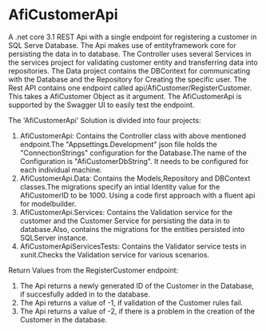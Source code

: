 # AfiCustomerApi
A .net core 3.1 REST Api with a single endpoint for registering a customer in SQL Serve Database. The Api makes use of entityframework core for persisting the data in to database. The Controller uses several Services in the services project for validating customer entity and transferring data into repositories. The Data project contains the DBContext for communicating with the Database and the Repository for Creating the specific user.
The Rest API contains one endpoint called api/AfiCustomer/RegisterCustomer. This takes a AfiCustomer Object as it argument.
The AfiCustomerApi is supported by the Swagger UI to easily test the endpoint.

The 'AfiCustomerApi' Solution is divided into four projects:
1. AfiCustomerApi: Contains the Controller class with above mentioned endpoint.The "Appsettings.Development" json file holds the     "ConnectionStrings" configuration for the Database.The name of the Configuration is "AfiCustomerDbString". It needs to be configured for  each individual machine. 
2. AfiCustomerApi.Data: Contains the Models,Repository and DBContext classes.The migrations specify an intial Identity value for the AfiCustomerID to be 1000. Using a code first approach with a fluent api for modelbuilder.
3. AfiCustomerApi.Services: Contains the Validation service for the customer and the Customer Service for persisting the data in to
   database.Also, contains the migrations for the entities persisted into SQLServer instance.
4. AfiCustomerApiServicesTests: Contains the Validator service tests in xunit.Checks the Validation service for various scenarios.

Return Values from the RegisterCustomer endpoint:
1. The Api returns a newly generated ID of the Customer in the Database, if succesfully added in to the database.
2. The Api returns a value of -1, if validation of the Customer rules fail.
3. The Api returns a value of -2, if there is a problem in the creation of the Customer in the database. 
